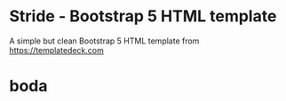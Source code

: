 # Stride - Bootstrap 5 HTML template
A simple but clean Bootstrap 5 HTML template from https://templatedeck.com
# boda
